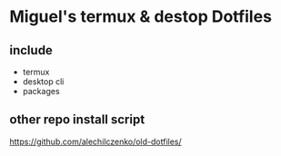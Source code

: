 # Miguel's termux & destop Dotfiles
## include
- termux
- desktop cli
- packages
## other repo install script
https://github.com/alechilczenko/old-dotfiles/
